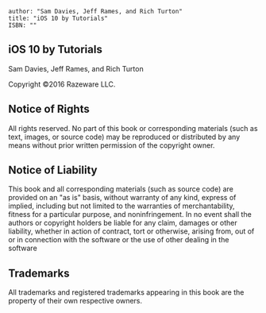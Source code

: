 ```metadata
author: "Sam Davies, Jeff Rames, and Rich Turton"
title: "iOS 10 by Tutorials"
ISBN: ""
```

## iOS 10 by Tutorials
Sam Davies, Jeff Rames, and Rich Turton

Copyright &copy;2016 Razeware LLC.

## Notice of Rights
All rights reserved. No part of this book or corresponding materials (such as text, images, or source code) may be reproduced or distributed by any means without prior written permission of the copyright owner.

## Notice of Liability
This book and all corresponding materials (such as source code) are provided on an "as is" basis, without warranty of any kind, express of implied, including but not limited to the warranties of merchantability, fitness for a particular purpose, and noninfringement. In no event shall the authors or copyright holders be liable for any claim, damages or other liability, whether in action of contract, tort or otherwise, arising from, out of or in connection with the software or the use of other dealing in the software

## Trademarks
All trademarks and registered trademarks appearing in this book are the property of their own respective owners.
